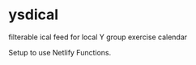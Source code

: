 # ysdical
filterable ical feed for local Y group exercise calendar

Setup to use Netlify Functions.
